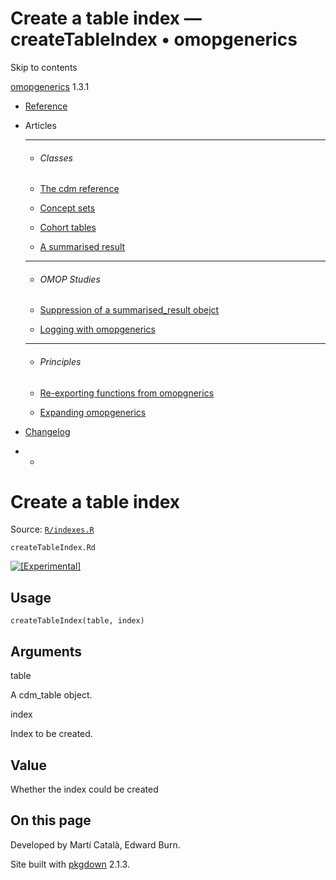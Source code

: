 # Create a table index — createTableIndex • omopgenerics

Skip to contents

[omopgenerics](../index.html) 1.3.1

  * [Reference](../reference/index.html)
  * Articles
    * * * *

    * ###### Classes

    * [The cdm reference](../articles/cdm_reference.html)
    * [Concept sets](../articles/codelists.html)
    * [Cohort tables](../articles/cohorts.html)
    * [A summarised result](../articles/summarised_result.html)
    * * * *

    * ###### OMOP Studies

    * [Suppression of a summarised_result obejct](../articles/suppression.html)
    * [Logging with omopgenerics](../articles/logging.html)
    * * * *

    * ###### Principles

    * [Re-exporting functions from omopgnerics](../articles/reexport.html)
    * [Expanding omopgenerics](../articles/expanding_omopgenerics.html)
  * [Changelog](../news/index.html)


  *   * [](https://github.com/darwin-eu/omopgenerics/)



# Create a table index

Source: [`R/indexes.R`](https://github.com/darwin-eu/omopgenerics/blob/v1.3.1/R/indexes.R)

`createTableIndex.Rd`

[![\[Experimental\]](figures/lifecycle-experimental.svg)](https://lifecycle.r-lib.org/articles/stages.html#experimental)

## Usage
    
    
    createTableIndex(table, index)

## Arguments

table
    

A cdm_table object.

index
    

Index to be created.

## Value

Whether the index could be created

## On this page

Developed by Martí Català, Edward Burn.

Site built with [pkgdown](https://pkgdown.r-lib.org/) 2.1.3.
